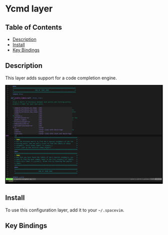 # Ycmd layer

## Table of Contents

<!-- vim-markdown-toc GFM -->
* [Description](#description)
* [Install](#install)
* [Key Bindings](#key-bindings)

<!-- vim-markdown-toc -->

## Description

This layer adds support for a code completion engine.

![screenshot](img/screenshot.png)

## Install

To use this configuration layer, add it to your `~/.spacevim`.

## Key Bindings
